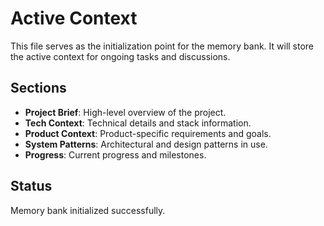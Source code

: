 # Active Context

This file serves as the initialization point for the memory bank. It will store the active context for ongoing tasks and discussions.

## Sections
- **Project Brief**: High-level overview of the project.
- **Tech Context**: Technical details and stack information.
- **Product Context**: Product-specific requirements and goals.
- **System Patterns**: Architectural and design patterns in use.
- **Progress**: Current progress and milestones.

## Status
Memory bank initialized successfully.
